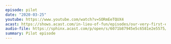 ```yaml
---
episode: pilot
date: "2020-03-25"
youtube: https://www.youtube.com/watch?v=SORmEeTQUX4
acast: https://shows.acast.com/in-lieu-of-fun/episodes/our-very-first-episode
audio-file: https://sphinx.acast.com/p/open/s/6071b87945e5c6581e2e5575/e/6071c1c3fc99d66dacd66df2/media.mp3
summary: Pilot episode
---
```

